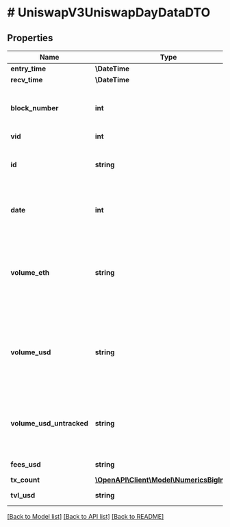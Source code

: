 # # UniswapV3UniswapDayDataDTO

## Properties

Name | Type | Description | Notes
------------ | ------------- | ------------- | -------------
**entry_time** | **\DateTime** |  | [optional]
**recv_time** | **\DateTime** |  | [optional]
**block_number** | **int** | Number of block in which entity was recorded. | [optional]
**vid** | **int** |  | [optional]
**id** | **string** | Timestamp rounded to current day by dividing by 86400. | [optional]
**date** | **int** | Timestamp rounded to current day by dividing by 86400. | [optional]
**volume_eth** | **string** | Total volume across all pairs on this day, stored as a derived amount of ETH. | [optional]
**volume_usd** | **string** | Total volume across all pairs on this day, stored as a derived amount of USD. | [optional]
**volume_usd_untracked** | **string** | Total daily volume in Uniswap derived in terms of USD untracked. | [optional]
**fees_usd** | **string** | Fees in USD | [optional]
**tx_count** | [**\OpenAPI\Client\Model\NumericsBigInteger**](NumericsBigInteger.md) |  | [optional]
**tvl_usd** | **string** | Tvl in terms of USD. | [optional]

[[Back to Model list]](../../README.md#models) [[Back to API list]](../../README.md#endpoints) [[Back to README]](../../README.md)

